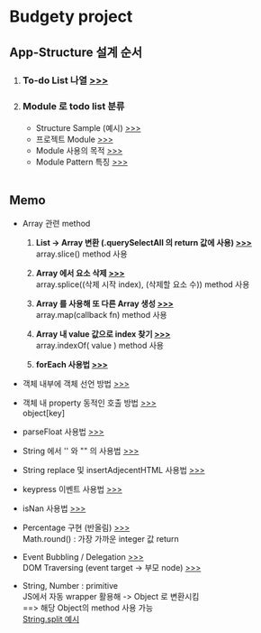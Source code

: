 <h1>Budgety project</h1>

<h2>App-Structure 설계 순서</h2>
<ol>
  <li>
    <h3>
      To-do List 나열
      <a href ="">
        >>>
      </a>
    </h3>
  </li>
  <li>
    <h3>
      Module 로 todo list 분류
    </h3>
    <ul>
      <li>
        Structure Sample (예시)
        <a href=""> >>> </a>
      </li>
      <li>
        프로젝트 Module 
        <a href="">
          >>>
        </a>
      </li>
      <li>
        Module 사용의 목적
        <a href="">
          >>>
        </a>
      </li>
      <li>
        Module Pattern 특징
        <a href="">
          >>>
        </a>
      </li>
    </ul>
  </li><br/>
</ol>


<h2>Memo</h2>
<ul>
  <li>
    <p>
      Array 관련 method
    </p>
    <ol>
      <li>
        <p>
          <b>List -> Array 변환 (.querySelectAll 의 return 값에 사용)
          <a href=""> >>> </a></b><br/>
          array.slice() method 사용
        </p>   
      </li>
      <li>
        <p>
          <b>Array 에서 요소 삭제
          <a href=""> >>> </a></b><br/>
          array.splice((삭제 시작 index), (삭제할 요소 수)) method 사용
        </p>   
      </li>
      <li>
        <p>
          <b>Array 를 사용해 또 다른 Array 생성
          <a href=""> >>> </a></b><br/>
          array.map(callback fn) method 사용
        </p>   
      </li>
      <li>
        <p>
          <b>Array 내 value 값으로 index 찾기
            <a href=""> >>> </a></b><br/>
          array.indexOf( value ) method 사용
        </p>   
      </li>
      <li>
        <p>
          <b>forEach 사용법
            <a href=""> >>> </a></b><br/>
        </p>   
      </li>
    </ol>
  </li>
  <li>
    <p>
      객체 내부에 객체 선언 방법
      <a href=""> >>> </a>
    </p>   
  </li>
  <li>
    <p>
      객체 내 property 동적인 호출 방법
      <a href=""> >>> </a><br/>
      object[key]
    </p>   
  </li>
  <li>
    <p>
      parseFloat 사용법
      <a href=""> >>> </a><br/>
    </p>   
  </li>
  <li>
    <p>
      String 에서 '' 와 "" 의 사용법
      <a href=""> >>> </a><br/>
    </p>   
  </li>
  <li>
    <p>
      String replace 및 insertAdjecentHTML 사용법 
      <a href=""> >>> </a><br/>
    </p>   
  </li>
  <li>
    <p>
      keypress 이벤트 사용법
      <a href=""> >>> </a><br/>
    </p>   
  </li>
  <li>
    <p>
      isNan 사용법
      <a href=""> >>> </a><br/>
    </p>   
  </li>
  <li>
    <p>
      Percentage 구현 (반올림)
      <a href=""> >>> </a><br/>
      Math.round() : 가장 가까운 integer 값 return
    </p>   
  </li>
  <li>
    <p>
      Event Bubbling / Delegation
      <a href=""> >>> </a><br/>
      DOM Traversing (event target -> 부모 node)
      <a href=""> >>> </a><br/>
    </p>   
  </li>
  <li>
    <p>
      String, Number : primitive<br/>
      JS에서 자동 wrapper 활용해 -> Object 로 변환시킴<br/>
      ==> 해당 Object의 method 사용 가능<br/>
      <a href=""> String.split 예시 </a><br/>
    </p>   
  </li>
</ul>

